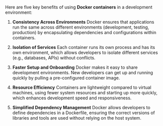 Here are five key benefits of using **Docker containers** in a development environment:

1. **Consistency Across Environments**
   Docker ensures that applications run the same across different environments (development, testing, production) by encapsulating dependencies and configurations within containers.

2. **Isolation of Services**
   Each container runs its own process and has its own environment, which allows developers to isolate different services (e.g., databases, APIs) without conflicts.

3. **Faster Setup and Onboarding**
   Docker makes it easy to share development environments. New developers can get up and running quickly by pulling a pre-configured container image.

4. **Resource Efficiency**
   Containers are lightweight compared to virtual machines, using fewer system resources and starting up more quickly, which enhances development speed and responsiveness.

5. **Simplified Dependency Management**
   Docker allows developers to define dependencies in a Dockerfile, ensuring the correct versions of libraries and tools are used without relying on the host system.
